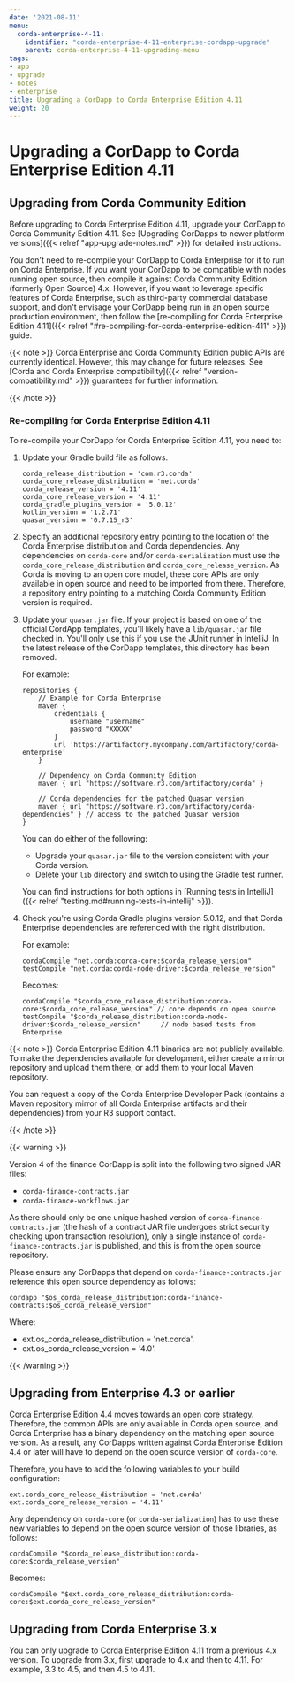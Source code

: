 ```yaml
---
date: '2021-08-11'
menu:
  corda-enterprise-4-11:
    identifier: "corda-enterprise-4-11-enterprise-cordapp-upgrade"
    parent: corda-enterprise-4-11-upgrading-menu
tags:
- app
- upgrade
- notes
- enterprise
title: Upgrading a CorDapp to Corda Enterprise Edition 4.11
weight: 20
---
```


# Upgrading a CorDapp to Corda Enterprise Edition 4.11

## Upgrading from Corda Community Edition

Before upgrading to Corda Enterprise Edition 4.11, upgrade your CorDapp to Corda Community Edition 4.11. See [Upgrading CorDapps to newer platform versions]({{< relref "app-upgrade-notes.md" >}}) for detailed instructions.

You don't need to re-compile your CorDapp to Corda Enterprise for it to run on Corda Enterprise. If you want your CorDapp to
be compatible with nodes running open source, then compile it against Corda Community Edition (formerly Open Source) 4.x.
However, if you want to leverage specific features of Corda Enterprise, such as third-party commercial database support, and don't envisage your CorDapp being run in an open source production environment, then follow the [re-compiling for Corda Enterprise Edition 4.11]({{< relref "#re-compiling-for-corda-enterprise-edition-411" >}}) guide.

{{< note >}}
Corda Enterprise and Corda Community Edition public APIs are currently identical. However, this may change for future releases.
See [Corda and Corda Enterprise compatibility]({{< relref "version-compatibility.md" >}}) guarantees for further information.

{{< /note >}}


### Re-compiling for Corda Enterprise Edition 4.11

To re-compile your CorDapp for Corda Enterprise Edition 4.11, you need to:

1. Update your Gradle build file as follows.

    ```shell
    corda_release_distribution = 'com.r3.corda'
    corda_core_release_distribution = 'net.corda'
    corda_release_version = '4.11'
    corda_core_release_version = '4.11'
    corda_gradle_plugins_version = '5.0.12'
    kotlin_version = '1.2.71'
    quasar_version = '0.7.15_r3'
    ```

2. Specify an additional repository entry pointing to the location of the Corda Enterprise distribution and Corda dependencies. Any
dependencies on `corda-core` and/or `corda-serialization` must use the `corda_core_release_distribution` and
`corda_core_release_version`. As Corda is moving to an open core model, these core APIs are only available in open source and need to
be imported from there. Therefore, a repository entry pointing to a matching Corda Community Edition version is required.

3. Update your `quasar.jar` file. If your project is based on one of the official CordApp templates, you'll likely have a `lib/quasar.jar` file checked in. You'll only use this if you use the JUnit runner in IntelliJ. In the latest release of the CorDapp templates, this directory has
been removed.

   For example:

    ```shell
    repositories {
        // Example for Corda Enterprise
        maven {
            credentials {
                username "username"
                password "XXXXX"
            }
            url 'https://artifactory.mycompany.com/artifactory/corda-enterprise'
        }

        // Dependency on Corda Community Edition
        maven { url "https://software.r3.com/artifactory/corda" }

        // Corda dependencies for the patched Quasar version
        maven { url "https://software.r3.com/artifactory/corda-dependencies" } // access to the patched Quasar version
    }
    ```

   You can do either of the following:

   * Upgrade your `quasar.jar` file to the version consistent with your Corda version.
   * Delete your `lib` directory and switch to using the Gradle test runner.

   You can find instructions for both options in [Running tests in IntelliJ]({{< relref "testing.md#running-tests-in-intellij" >}}).

4. Check you're using Corda Gradle plugins version 5.0.12, and that Corda Enterprise dependencies are referenced with the right distribution.

   For example:

    ```shell
    cordaCompile "net.corda:corda-core:$corda_release_version"
    testCompile "net.corda:corda-node-driver:$corda_release_version"
    ```

   Becomes:

    ```shell
    cordaCompile "$corda_core_release_distribution:corda-core:$corda_core_release_version" // core depends on open source
    testCompile "$corda_release_distribution:corda-node-driver:$corda_release_version"     // node based tests from Enterprise
    ```

{{< note >}}
Corda Enterprise Edition 4.11 binaries are not publicly available. To make the dependencies available for development, either
create a mirror repository and upload them there, or add them to your local Maven repository.

You can request a copy of the Corda Enterprise Developer Pack (contains a Maven repository mirror
of all Corda Enterprise artifacts and their dependencies) from your R3 support contact.

{{< /note >}}

{{< warning >}}

Version 4 of the finance CorDapp is split into the following two signed JAR files:

 * `corda-finance-contracts.jar`
 * `corda-finance-workflows.jar`

As there should only be one unique hashed version of `corda-finance-contracts.jar` (the hash of a contract JAR file undergoes strict
security checking upon transaction resolution), only a single instance of `corda-finance-contracts.jar` is published, and this is from the open source repository.

Please ensure any CorDapps that depend on `corda-finance-contracts.jar` reference this open source dependency as follows:

```shell
cordapp "$os_corda_release_distribution:corda-finance-contracts:$os_corda_release_version"
```

Where:
* ext.os_corda_release_distribution = 'net.corda'.
* ext.os_corda_release_version = '4.0'.


{{< /warning >}}



## Upgrading from Enterprise 4.3 or earlier

Corda Enterprise Edition 4.4 moves towards an open core strategy. Therefore, the common APIs are only available in Corda
open source, and Corda Enterprise has a binary dependency on the matching open source version. As a result, any CorDapps written against
Corda Enterprise Edition 4.4 or later will have to depend on the open source version of `corda-core`.

Therefore, you have to add the following variables to your build configuration:

```shell
ext.corda_core_release_distribution = 'net.corda'
ext.corda_core_release_version = '4.11'
```

Any dependency on `corda-core` (or `corda-serialization`) has to use these new variables to depend on the open source version of those
libraries, as follows:

```shell
cordaCompile "$corda_release_distribution:corda-core:$corda_release_version"
```

Becomes:

```shell
cordaCompile "$ext.corda_core_release_distribution:corda-core:$ext.corda_core_release_version"
```


## Upgrading from Corda Enterprise 3.x

You can only upgrade to Corda Enterprise Edition 4.11 from a previous 4.x version. To upgrade from 3.x, first upgrade to 4.x and then to 4.11. For example, 3.3 to 4.5, and then 4.5 to 4.11.
